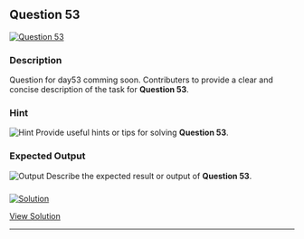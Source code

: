 


## Question 53
<a href="https://github.com/alishgosai/Javascript-Exercise-and-Solutions/blob/master/questions/Question53.md" target="_blank">
  <img src="https://img.shields.io/badge/Question-53-purple?style=for-the-badge&logoSize=60" alt="Question 53">
</a>

### **Description**
Question for day53 comming soon.
Contributers to provide a clear and concise description of the task for **Question 53**.

### **Hint**
![Hint](https://img.shields.io/badge/Hint:-blue)
Provide useful hints or tips for solving **Question 53**.

### **Expected Output**
![Output](https://img.shields.io/badge/Output:-blue)
Describe the expected result or output of **Question 53**.

### <a href="https://github.com/alishgosai/Javascript-Exercise-and-Solutions/blob/master/solutions/Solution53.js" target="_blank">
  <img src="https://img.shields.io/badge/Solution-1f8e00?style=for-the-badge&logo=solution&logoColor=white" alt="Solution">
</a>

<a href="https://github.com/alishgosai/Javascript-Exercise-and-Solutions/blob/master/solutions/Solution53.js" target="_blank">View Solution</a>

---

